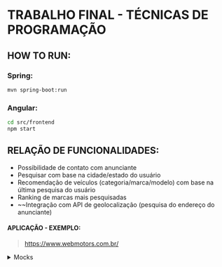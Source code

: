 # TRABALHO FINAL - TÉCNICAS DE PROGRAMAÇÃO


## HOW TO RUN:

### Spring:
```bash
mvn spring-boot:run
```

### Angular:
```bash
cd src/frontend
npm start
```



## RELAÇÃO DE FUNCIONALIDADES:

- Possibilidade de contato com anunciante
- Pesquisar com base na cidade/estado do usuário
- Recomendação de veículos (categoria/marca/modelo) com base na última pesquisa do usuário
- Ranking de marcas mais pesquisadas
- ~~Integração com API de geolocalização (pesquisa do endereço do anunciante)

#### APLICAÇÃO - EXEMPLO:
> https://www.webmotors.com.br/



<details>
  
  <summary>Mocks</summary>
  
  ```bash
                                                    Mocks ficarão aqui! :)
  ```

  
</details>
